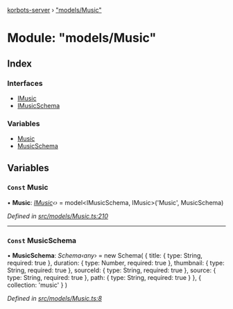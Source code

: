 [korbots-server](../README.md) › ["models/Music"](_models_music_.md)

# Module: "models/Music"

## Index

### Interfaces

* [IMusic](../interfaces/_models_music_.imusic.md)
* [IMusicSchema](../interfaces/_models_music_.imusicschema.md)

### Variables

* [Music](_models_music_.md#const-music)
* [MusicSchema](_models_music_.md#const-musicschema)

## Variables

### `Const` Music

• **Music**: *[IMusic](../interfaces/_models_music_.imusic.md)‹›* = model<IMusicSchema, IMusic>('Music', MusicSchema)

*Defined in [src/models/Music.ts:210](https://github.com/Xisabla/Korbots/blob/76dbc29/server/src/models/Music.ts#L210)*

___

### `Const` MusicSchema

• **MusicSchema**: *Schema‹any›* = new Schema(
    {
        title: { type: String, required: true },
        duration: { type: Number, required: true },
        thumbnail: { type: String, required: true },
        sourceId: { type: String, required: true },
        source: { type: String, required: true },
        path: { type: String, required: true }
    },
    { collection: 'music' }
)

*Defined in [src/models/Music.ts:8](https://github.com/Xisabla/Korbots/blob/76dbc29/server/src/models/Music.ts#L8)*
